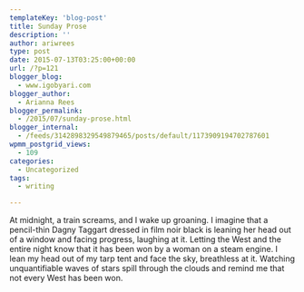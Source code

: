 ```yaml
---
templateKey: 'blog-post'
title: Sunday Prose
description: ''
author: ariwrees
type: post
date: 2015-07-13T03:25:00+00:00
url: /?p=121
blogger_blog:
  - www.igobyari.com
blogger_author:
  - Arianna Rees
blogger_permalink:
  - /2015/07/sunday-prose.html
blogger_internal:
  - /feeds/3142898329549879465/posts/default/1173909194702787601
wpmm_postgrid_views:
  - 109
categories:
  - Uncategorized
tags:
  - writing

---
```

At midnight, a train screams, and I wake up groaning. I imagine that a pencil-thin Dagny Taggart dressed in film noir black is leaning her head out of a window and facing progress, laughing at it. Letting the West and the entire night know that it has been won by a woman on a steam engine. I lean my head out of my tarp tent and face the sky, breathless at it. Watching unquantifiable waves of stars spill through the clouds and remind me that not every West has been won.